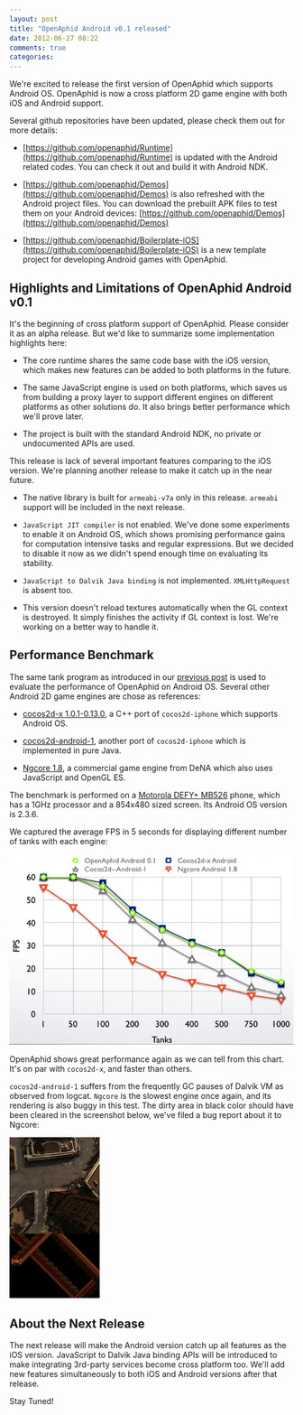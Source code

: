 ```yaml
---
layout: post
title: "OpenAphid Android v0.1 released"
date: 2012-06-27 08:22
comments: true
categories: 
---
```


We're excited to release the first version of OpenAphid which supports Android OS. OpenAphid is now a cross platform 2D game engine with both iOS and Android support.

Several github repositories have been updated, please check them out for more details:

<!-- more -->

- [https://github.com/openaphid/Runtime](https://github.com/openaphid/Runtime) is updated with the Android related codes. You can check it out and build it with Android NDK.

- [https://github.com/openaphid/Demos](https://github.com/openaphid/Demos) is also refreshed with the Android project files. You can download the prebuilt APK files to test them on your Android devices: [https://github.com/openaphid/Demos](https://github.com/openaphid/Demos)

- [https://github.com/openaphid/Boilerplate-iOS](https://github.com/openaphid/Boilerplate-iOS) is a new template project for developing Android games with OpenAphid.

## Highlights and Limitations of OpenAphid Android v0.1

It's the beginning of cross platform support of OpenAphid. Please consider it as an alpha release. But we'd like to summarize some implementation highlights here:

- The core runtime shares the same code base with the iOS version, which makes new features can be added to both platforms in the future.

- The same JavaScript engine is used on both platforms, which saves us from building a proxy layer to support different engines on different platforms as other solutions do. It also brings better performance which we'll prove later.

- The project is built with the standard Android NDK, no private or undocumented APIs are used.

This release is lack of several important features comparing to the iOS version. We're planning another release to make it catch up in the near future.

- The native library is built for `armeabi-v7a` only in this release. `armeabi` support will be included in the next release.

- `JavaScript JIT compiler` is not enabled. We've done some experiments to enable it on Android OS, which shows promising performance gains for computation intensive tasks and regular expressions. But we decided to disable it now as we didn't spend enough time on evaluating its stability.

- `JavaScript to Dalvik Java binding` is not implemented. `XMLHttpRequest` is absent too.

- This version doesn't reload textures automatically when the GL context is destroyed. It simply finishes the activity if GL context is lost. We're working on a better way to handle it.

## Performance Benchmark

The same tank program as introduced in our [previous post](/blog/2012/02/20/javascript-and-cocos2d-a-sneak-peek/) is used to evaluate the performance of OpenAphid on Android OS. Several other Android 2D game engines are chose as references:

- [cocos2d-x 1.0.1-0.13.0](http://www.cocos2d-x.org/projects/cocos2d-x/wiki/Download), a C++ port of `cocos2d-iphone` which supports Android OS.

- [cocos2d-android-1](http://code.google.com/p/cocos2d-android-1/), another port of `cocos2d-iphone` which is implemented in pure Java.

- [Ngcore 1.8](https://developer.mobage.com/), a commercial game engine from DeNA which also uses JavaScript and OpenGL ES.

The benchmark is performed on a [Motorola DEFY+ MB526](http://developer.motorola.com/products/defyplus-mb526/) phone, which has a 1GHz processor and a 854x480 sized screen. Its Android OS version is 2.3.6. 

We captured the average FPS in 5 seconds for displaying different number of tanks with each engine:

![performance benchmark](/images/tank_banckmark_android_v0.1.jpg "Benchmark Results")

OpenAphid shows great performance again as we can tell from this chart. It's on par with `cocos2d-x`, and faster than others. 

`cocos2d-android-1` suffers from the frequently GC pauses of Dalvik VM as observed from logcat. `Ngcore` is the slowest engine once again, and its rendering is also buggy in this test. The dirty area in black color should have been cleared in the screenshot below, we've filed a bug report about it to Ngcore:

![Ngcore Rendering Bug](/images/ngcore_rendering_bug.jpg "Demonstrating the rendering bug of Ngcore")

## About the Next Release

The next release will make the Android version catch up all features as the iOS version. JavaScript to Dalvik Java binding APIs will be introduced to make integrating 3rd-party services become cross platform too. We'll add new features simultaneously to both iOS and Android versions after that release.

Stay Tuned!
